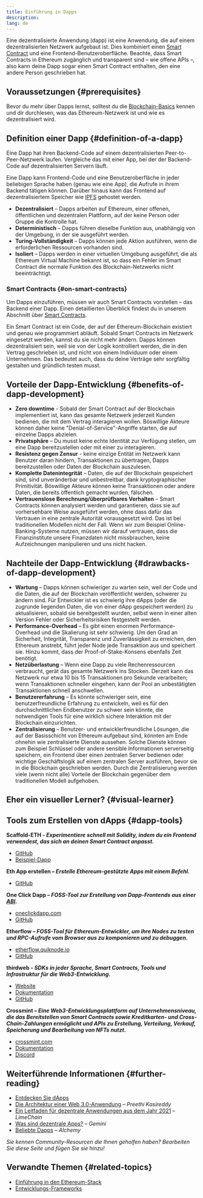 ```yaml
---
title: Einführung in Dapps
description:
lang: de
---
```


Eine dezentralisierte Anwendung (dapp) ist eine Anwendung, die auf einem dezentralisierten Netzwerk aufgebaut ist. Dies kombiniert einen [Smart Contract](/developers/docs/smart-contracts/) und eine Frontend-Benutzeroberfläche. Beachte, dass Smart Contracts in Ethereum zugänglich und transparent sind – wie offene APIs –, also kann deine Dapp sogar einen Smart Contract enthalten, den eine andere Person geschrieben hat.

## Voraussetzungen {#prerequisites}

Bevor du mehr über Dapps lernst, solltest du die [Blockchain-Basics](/developers/docs/intro-to-ethereum/) kennen und dir durchlesen, was das Ethereum-Netzwerk ist und wie es dezentralisiert wird.

## Definition einer Dapp {#definition-of-a-dapp}

Eine Dapp hat ihren Backend-Code auf einem dezentralisierten Peer-to-Peer-Netzwerk laufen. Vergleiche das mit einer App, bei der der Backend-Code auf dezentralisierten Servern läuft.

Eine Dapp kann Frontend-Code und eine Benutzeroberfläche in jeder beliebigen Sprache haben (genau wie eine App), die Aufrufe in ihrem Backend tätigen können. Darüber hinaus kann das Frontend auf dezentralisiertem Speicher wie [IPFS](https://ipfs.io/) gehostet werden.

- **Dezentralisiert** – Dapps arbeiten auf Ethereum, einer offenen, öffentlichen und dezentralen Plattform, auf der keine Person oder Gruppe die Kontrolle hat.
- **Deterministisch** – Dapps führen dieselbe Funktion aus, unabhängig von der Umgebung, in der sie ausgeführt werden.
- **Turing-Vollständigkeit** – Dapps können jede Aktion ausführen, wenn die erforderlichen Ressourcen vorhanden sind.
- **Isoliert** – Dapps werden in einer virtuellen Umgebung ausgeführt, die als Ethereum Virtual Machine bekannt ist, so dass ein Fehler im Smart Contract die normale Funktion des Blockchain-Netzwerks nicht beeinträchtigt.

### Smart Contracts {#on-smart-contracts}

Um Dapps einzuführen, müssen wir auch Smart Contracts vorstellen – das Backend einer Dapp. Einen detaillierten Überblick findest du in unserem Abschnitt über [Smart Contracts](/developers/docs/smart-contracts/).

Ein Smart Contract ist ein Code, der auf der Ethereum-Blockchain existiert und genau wie programmiert abläuft. Sobald Smart Contracts im Netzwerk eingesetzt werden, kannst du sie nicht mehr ändern. Dapps können dezentralisiert sein, weil sie von der Logik kontrolliert werden, die in den Vertrag geschrieben ist, und nicht von einem Individuum oder einem Unternehmen. Das bedeutet auch, dass du deine Verträge sehr sorgfältig gestalten und gründlich testen musst.

## Vorteile der Dapp-Entwicklung {#benefits-of-dapp-development}

- **Zero downtime** - Sobald der Smart Contract auf der Blockchain implementiert ist, kann das gesamte Netzwerk jederzeit Kunden bedienen, die mit dem Vertrag interagieren wollen. Böswillige Akteure können daher keine "Denial-of-Service"-Angriffe starten, die auf einzelne Dapps abzielen.
- **Privatsphäre** – Du musst keine echte Identität zur Verfügung stellen, um eine Dapp bereitzustellen oder mit einer zu interagieren.
- **Resistenz gegen Zensur** - keine einzige Entität im Netzwerk kann Benutzer daran hindern, Transaktionen zu übertragen, Dapps bereitzustellen oder Daten der Blockchain auszulesen.
- **Komplette Datenintegrität** – Daten, die auf der Blockchain gespeichert sind, sind unveränderbar und unbestreitbar, dank kryptographischer Primitivität. Böswillige Akteure können keine Transaktionen oder andere Daten, die bereits öffentlich gemacht wurden, fälschen.
- **Vertrauenslose Berechnung/überprüfbares Verhalten** – Smart Contracts können analysiert werden und garantieren, dass sie auf vorhersehbare Weise ausgeführt werden, ohne dass dafür das Vertrauen in eine zentrale Autorität vorausgesetzt wird. Das ist bei traditionellen Modellen nicht der Fall. Wenn wir zum Beispiel Online-Banking-Systeme nutzen, müssen wir darauf vertrauen, dass die Finanzinstitute unsere Finanzdaten nicht missbrauchen, keine Aufzeichnungen manipulieren und uns nicht hacken.

## Nachteile der Dapp-Entwicklung {#drawbacks-of-dapp-development}

- **Wartung** – Dapps können schwieriger zu warten sein, weil der Code und die Daten, die auf der Blockchain veröffentlicht werden, schwerer zu ändern sind. Für Entwickler ist es schwierig ihre dApps (oder die zugrunde liegenden Daten, die von einer dApp gespeichert werden) zu aktualisieren, sobald sie bereitgestellt wurden, selbst wenn in einer alten Version Fehler oder Sicherheitsrisiken festgestellt werden.
- **Performance-Overhead** – Es gibt einen enormen Performance-Overhead und die Skalierung ist sehr schwierig. Um den Grad an Sicherheit, Integrität, Transparenz und Zuverlässigkeit zu erreichen, den Ethereum anstrebt, führt jeder Node jede Transaktion aus und speichert sie. Hinzu kommt, dass der Proof-of-Stake-Konsens ebenfalls Zeit benötigt.
- **Netzüberlastung** – Wenn eine Dapp zu viele Rechenressourcen verbraucht, gerät das gesamte Netzwerk ins Stocken. Derzeit kann das Netzwerk nur etwa 10 bis 15 Transaktionen pro Sekunde verarbeiten; wenn Transaktionen schneller eingehen, kann der Pool an unbestätigten Transaktionen schnell anschwellen.
- **Benutzererfahrung** – Es könnte schwieriger sein, eine benutzerfreundliche Erfahrung zu entwickeln, weil es für den durchschnittlichen Endbenutzer zu schwer sein könnte, die notwendigen Tools für eine wirklich sichere Interaktion mit der Blockchain einzurichten.
- **Zentralisierung** – Benutzer- und entwicklerfreundliche Lösungen, die auf der Basisschicht von Ethereum aufgebaut sind, könnten am Ende ohnehin wie zentralisierte Dienste aussehen. Solche Dienste können zum Beispiel Schlüssel oder andere sensible Informationen serverseitig speichern, ein Frontend über einen zentralen Server bedienen oder wichtige Geschäftslogik auf einem zentralen Server ausführen, bevor sie in die Blockchain geschrieben werden. Durch die Zentralisierung werden viele (wenn nicht alle) Vorteile der Blockchain gegenüber dem traditionellen Modell aufgehoben.

## Eher ein visueller Lerner? {#visual-learner}

<YouTube id="F50OrwV6Uk8" />

## Tools zum Erstellen von dApps {#dapp-tools}

**Scaffold-ETH _- Experimentiere schnell mit Solidity, indem du ein Frontend verwendest, das sich an deinen Smart Contract anpasst._**

- [GitHub](https://github.com/scaffold-eth/scaffold-eth-2)
- [Beispiel-Dapp](https://punkwallet.io/)

**Eth App erstellen _– Erstelle Ethereum-gestützte Apps mit einem Befehl._**

- [GitHub](https://github.com/paulrberg/create-eth-app)

**One Click Dapp _– FOSS-Tool zur Erstellung von Dapp-Frontends aus einer [ABI](/glossary/#abi)._**

- [oneclickdapp.com](https://oneclickdapp.com)
- [GitHub](https://github.com/oneclickdapp/oneclickdapp-v1)

**Etherflow _– FOSS-Tool für Ethereum-Entwickler, um ihre Nodes zu testen und RPC-Aufrufe vom Browser aus zu komponieren und zu debuggen._**

- [etherflow.quiknode.io](https://etherflow.quiknode.io/)
- [GitHub](https://github.com/abunsen/etherflow)

**thirdweb _- SDKs in jeder Sprache, Smart Contracts, Tools und Infrastruktur für die Web3-Entwicklung._**

- [Website](https://thirdweb.com/)
- [Dokumentation](https://portal.thirdweb.com/)
- [GitHub](https://github.com/thirdweb-dev/)

**Crossmint _– Eine Web3-Entwicklungsplattform auf Unternehmensniveau, die das Bereitstellen von Smart Contracts sowie Kreditkarten- und Cross-Chain-Zahlungen ermöglicht und APIs zu Erstellung, Verteilung, Verkauf, Speicherung und Bearbeitung von NFTs nutzt._**

- [crossmint.com](https://www.crossmint.com)
- [Dokumentation](https://docs.crossmint.com)
- [Discord](https://discord.com/invite/crossmint)

## Weiterführende Informationen {#further-reading}

- [Entdecken Sie dApps](/dapps)
- [Die Architektur einer Web 3.0-Anwendung](https://www.preethikasireddy.com/post/the-architecture-of-a-web-3-0-application) – _Preethi Kasireddy_
- [Ein Leitfaden für dezentrale Anwendungen aus dem Jahr 2021](https://limechain.tech/blog/what-are-dapps-the-2021-guide/) – _LimeChain_
- [Was sind dezentrale Apps?](https://www.gemini.com/cryptopedia/decentralized-applications-defi-dapps) – _Gemini_
- [Beliebte Dapps](https://www.alchemy.com/dapps) – _Alchemy_

_Sie kennen Community-Resourcen die Ihnen geholfen haben? Bearbeiten Sie diese Seite und fügen Sie sie hinzu!_

## Verwandte Themen {#related-topics}

- [Einführung in den Ethereum-Stack](/developers/docs/ethereum-stack/)
- [Entwicklungs-Frameworks](/developers/docs/frameworks/)
